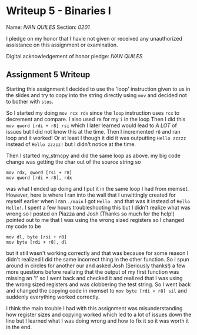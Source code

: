 Writeup 5 - Binaries I
======

Name: *IVAN QUILES*
Section: *0201*

I pledge on my honor that I havie not given or received any unauthorized assistance on this assignment or examination.

Digital acknowledgement of honor pledge: *IVAN QUILES*

## Assignment 5 Writeup
Starting this assignment I decided to use the 'loop' instruction given to us in the slides and try to copy into the string directly using `mov` and decided not
to bother with `stos`. 

So I started my doing `mov rcx rdx` since the `loop` instruction uses `rcx` to decrement and compare. I also used `r8` for my `i` in the loop Then I did this 
`mov qword [rdi + r8] rsi` which I later learned would lead to _A LOT_ of issues but I did not know this at the time. Then I incremented `r8` and ran loop
and it worked! Or at least I though it did it was outputting `Hello zzzzz` instead of `Hello zzzzz!` but I didn't notice at the time. 

Then I started my_strncpy and did the same loop as above. my big code change was getting the char out of the source string
so

``` assembly
mov rdx, qword [rsi + r8]
mov qword [rdi + r8], rdx
```

was what I ended up doing and I put it in the same loop I had from memset. However, here is where I ran into the wall that I unwittingly created for myself earlier
when I ran `./main` I got `Hello ` and that was it instead of `Hello Hello!`. I spent a few hours troubleshooting this but I didn't realize what was wrong so 
I posted on Piazza and Josh (Thanks so much for the help!) pointed out to me that I was using the wrong sized registers so I changed my code to be 
``` assembly
mov dl, byte [rsi + r8]
mov byte [rdi + r8], dl 
```
but it still wasn't working correctly and that was because for some reason I didn't realized I did the same incorrect thing in the other function. So 
I spun around in circles for another our and asked Josh (Seriously thanks!) a few more questions before realizing that the output of my first function was missing
an '!' so I went back and checked it and realized that I was using the wrong sized registers and was clobbering the test string. So I went back and changed
the copying code in memset to `mov byte [rdi + r8] sil` and suddenly everything worked correctly. 

I think the main trouble I had with this assignment was misunderstanding how register sizes and copying worked which led to a lot of issues down the line but 
I learned what I was doing wrong and how to fix it so it was worth it in the end.
